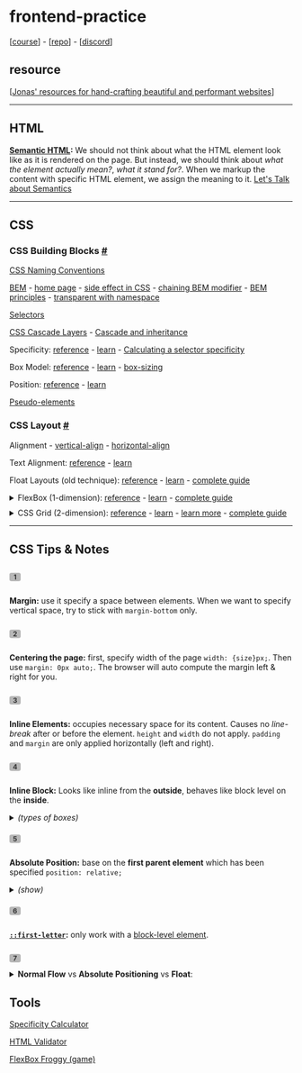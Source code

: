 # frontend-practice

[[course](https://www.udemy.com/course/design-and-develop-a-killer-website-with-html5-and-css3/?referralCode=93317126211B2A500938)] - [[repo](https://github.com/jonasschmedtmann/html-css-course)] - [[discord](https://discord.gg/uhMkpf4)]

<style>
.note-index {background-color: #b7b7b7; color: #333; display: inline-block; width: 20px; height: 10ox; text-align: center; border-radius: 20%; font-weight: bold; font-size: 12px;}
</style>

## resource

[[Jonas' resources for hand-crafting
beautiful and performant websites](http://codingheroes.io/resources/)]

---

## HTML

**[Semantic HTML](https://www.w3schools.com/html/html5_semantic_elements.asp):** We should not think about what the HTML element look like as it is rendered on the page. But instead, we should think about _what the element actually mean?_, _what it stand for?_. When we markup the content with specific HTML element, we assign the meaning to it. [Let's Talk about Semantics](https://html5doctor.com/lets-talk-about-semantics/)

---

## CSS

### CSS Building Blocks [#](https://developer.mozilla.org/en-US/docs/Learn/CSS/Building_blocks)

[CSS Naming Conventions](https://www.freecodecamp.org/news/css-naming-conventions-that-will-save-you-hours-of-debugging-35cea737d849/)

[BEM](https://css-tricks.com/bem-101/) - [home page](https://en.bem.info/) - [side effect in CSS](http://philipwalton.com/articles/side-effects-in-css/) - [chaining BEM modifier](http://webuild.envato.com/blog/chainable-bem-modifiers/) - [BEM principles](http://www.smashingmagazine.com/2012/04/16/a-new-front-end-methodology-bem/) - [transparent with namespace](https://csswizardry.com/2015/03/more-transparent-ui-code-with-namespaces/)

[Selectors](https://www.w3.org/TR/selectors-3/#selector)

[CSS Cascade Layers](https://css-tricks.com/css-cascade-layers/) - [Cascade and inheritance](https://developer.mozilla.org/en-US/docs/Learn/CSS/Building_blocks/Cascade_and_inheritance)

Specificity: [reference](https://developer.mozilla.org/en-US/docs/Web/CSS/Specificity) - [learn](https://css-tricks.com/specifics-on-css-specificity/) - [Calculating a selector specificity](https://www.w3.org/TR/selectors-3/#specificity)

Box Model: [reference](https://developer.mozilla.org/en-US/docs/Web/CSS/CSS_Box_Model/Introduction_to_the_CSS_box_model) - [learn](https://developer.mozilla.org/en-US/docs/Learn/CSS/Building_blocks/The_box_model) - [box-sizing](https://developer.mozilla.org/en-US/docs/Web/CSS/box-sizing)

Position: [reference](https://developer.mozilla.org/en-US/docs/Web/CSS/position) - [learn](https://css-tricks.com/almanac/properties/p/position/)

[Pseudo-elements](https://developer.mozilla.org/en-US/docs/Web/CSS/Pseudo-elements)

### CSS Layout [#](https://developer.mozilla.org/en-US/docs/Learn/CSS/CSS_layout)

Alignment - [vertical-align](https://developer.mozilla.org/en-US/docs/Web/CSS/vertical-align) - [horizontal-align](https://css-tricks.com/centering-css-complete-guide/)

Text Alignment: [reference](https://developer.mozilla.org/en-US/docs/Web/CSS/text-align) - [learn](https://css-tricks.com/almanac/properties/t/text-align/)

Float Layouts (old technique): [reference](https://developer.mozilla.org/en-US/docs/Web/CSS/float) - [learn](https://developer.mozilla.org/en-US/docs/Learn/CSS/CSS_layout/Floats) - [complete guide](https://css-tricks.com/all-about-floats/)

<details style="margin-bottom: 10px;">
 <summary>FlexBox (1-dimension): <a href="https://developer.mozilla.org/en-US/docs/Web/CSS/CSS_Flexible_Box_Layout/Basic_Concepts_of_Flexbox">reference</a> - <a href="https://developer.mozilla.org/en-US/docs/Learn/CSS/CSS_layout/Flexbox">learn</a> - <a href="https://css-tricks.com/snippets/css/a-guide-to-flexbox/">complete guide</a></summary>
 <img src="./docs/css-flexbox-poster.png" alt="css-flexbox-poster.png">
</details>

<details style="margin-bottom: 10px">
 <summary>CSS Grid  (2-dimension): <a href="https://developer.mozilla.org/en-US/docs/Web/CSS/CSS_Grid_Layout">reference</a> - <a href="https://developer.mozilla.org/en-US/docs/Learn/CSS/CSS_layout/Grids">learn</a> - <a href="https://learncssgrid.com/">learn more</a> - <a href="https://css-tricks.com/snippets/css/complete-guide-grid/">complete guide</a></summary>
 <img src="./docs/css-grid-poster.png" alt="css-grid-poster">
</details>

---

## CSS Tips & Notes

<p class="note-index">1</p>

**Margin:** use it specify a space between elements. When we want to specify vertical space, try to stick with `margin-bottom` only.

<p class="note-index">2</p>

**Centering the page:** first, specify width of the page `width: {size}px;`. Then use `margin: 0px auto;`. The browser will auto compute the margin left & right for you.

<p class="note-index">3</p>

**Inline Elements:** occupies necessary space for its content. Causes no _line-break_ after or before the element. `height` and `width` do not apply. `padding` and `margin` are only applied horizontally (left and right).

<p class="note-index">4</p>

**Inline Block:** Looks like inline from the **outside**, behaves like block level on the **inside**.

<details style="margin-bottom: 10px">
 <summary><i>(types of boxes)</i></summary>
 <img src="./docs/types-of-boxes.png" alt="types-of-boxes">
</details>

<p class="note-index">5</p>

**Absolute Position:** base on the **first parent element** which has been specified `position: relative;`

<details style="margin-bottom: 10px">
 <summary><i>(show)</i></summary>
 <img src="./docs/absolute-positioning.png" alt="absolute-positioning">
</details>

<p class="note-index">6</p>

**[`::first-letter`](https://developer.mozilla.org/en-US/docs/Web/CSS/::first-letter):** only work with a [block-level element](https://developer.mozilla.org/en-US/docs/Web/CSS/Visual_formatting_model#block-level_elements_and_block_boxes).

<p class="note-index">7</p>

<details style="margin-bottom: 10px">
 <summary><strong>Normal Flow</strong> vs <strong>Absolute Positioning</strong> vs <strong>Float</strong>:</summary>
 <img src="./docs/normal-absolute-float.png" alt="normal-absolute-float">
</details>

## Tools

[Specificity Calculator](https://specificity.keegan.st/)

[HTML Validator](https://validator.w3.org/)

[FlexBox Froggy (game)](https://flexboxfroggy.com/)
